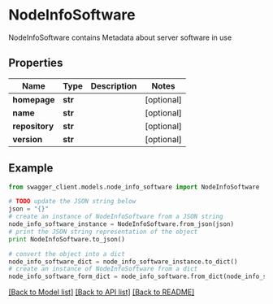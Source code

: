 # NodeInfoSoftware

NodeInfoSoftware contains Metadata about server software in use

## Properties
Name | Type | Description | Notes
------------ | ------------- | ------------- | -------------
**homepage** | **str** |  | [optional] 
**name** | **str** |  | [optional] 
**repository** | **str** |  | [optional] 
**version** | **str** |  | [optional] 

## Example

```python
from swagger_client.models.node_info_software import NodeInfoSoftware

# TODO update the JSON string below
json = "{}"
# create an instance of NodeInfoSoftware from a JSON string
node_info_software_instance = NodeInfoSoftware.from_json(json)
# print the JSON string representation of the object
print NodeInfoSoftware.to_json()

# convert the object into a dict
node_info_software_dict = node_info_software_instance.to_dict()
# create an instance of NodeInfoSoftware from a dict
node_info_software_form_dict = node_info_software.from_dict(node_info_software_dict)
```
[[Back to Model list]](../README.md#documentation-for-models) [[Back to API list]](../README.md#documentation-for-api-endpoints) [[Back to README]](../README.md)


